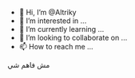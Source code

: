 - 👋 Hi, I’m @Altriky
- 👀 I’m interested in ...
- 🌱 I’m currently learning ...
- 💞️ I’m looking to collaborate on ...
- 📫 How to reach me ...

<!---
Altriky/Altriky is a ✨ special ✨ repository because its `README.md` (this file) appears on your GitHub profile.
You can click the Preview link to take a look at your changes.
--->
مش فاهم شي
